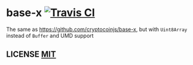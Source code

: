 # base-x [![Travis CI](https://img.shields.io/travis/Detox/base-x/master.svg?label=Travis%20CI)](https://travis-ci.org/Detox/base-x)

The same as https://github.com/cryptocoinjs/base-x, but with `Uint8Array` instead of `Buffer` and UMD support

## LICENSE [MIT](LICENSE)
